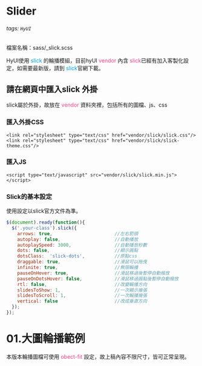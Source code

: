 # Slider
###### tags: `HyUI`

檔案名稱：sass/_slick.scss

HyUI使用 <font color="#009ee7">slick</font> 的輪播模組，目前hyUI <font color="#EE428B">vendor</font> 內含 <font color="#EE428B">slick</font>已經有加入客製化設定，如需要最新版，請到 <font color="#009ee7">slick</font>官網下載。

## 請在網頁中匯入slick 外掛
slick屬於外掛，故放在 <font color="#EE428B">vendor</font> 資料夾裡，包括所有的圖檔、js、css

### 匯入外掛CSS
```htmlmixed=
<link rel="stylesheet" type="text/css" href="vendor/slick/slick.css"/>
<link rel="stylesheet" type="text/css" href="vendor/slick/slick-theme.css"/>
```
### 匯入JS
```htmlmixed=
<script type="text/javascript" src="vendor/slick/slick.min.js"></script>
```
### Slick的基本設定
使用設定以slick官方文件為準。
```javascript =
$(document).ready(function(){
  $('.your-class').slick({
    arrows: true,                       //左右箭頭
    autoplay: false,                    //自動播放
    autoplaySpeed: 3000,                //自動播放秒數
    dots: false,                        //顯示圓點
    dotsClass:  'slick-dots',           //原點css
    draggable: true,                    //滑鼠可以拖曳
    infinite: true,                     //無限輪播
    pauseOnHover: true,                 //滑鼠移過後暫停自動撥放
    pauseOnDotsHover: false,            //滑鼠移過圓點後暫停自動撥放
    rtl: false,                         //改變輪播方向
    slidesToShow: 1,                    //一次顯示幾張
    slidesToScroll: 1,                  //一次輪播幾張
    vertical: false                     //改成垂直方向
  });
});
```

# 01.大圖輪播範例
本版本輪播圖檔可使用 <font color="#EE428B">obect-fit</font> 設定，故上稿內容不限尺寸，皆可正常呈現。



<style>
.ui-infobar{
max-width:95%;
}
.markdown-body{
max-width:95%;
}
</style>